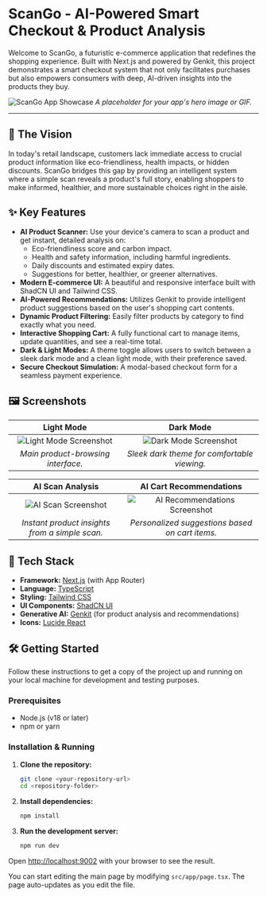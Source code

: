 # ScanGo - AI-Powered Smart Checkout & Product Analysis

Welcome to ScanGo, a futuristic e-commerce application that redefines the shopping experience. Built with Next.js and powered by Genkit, this project demonstrates a smart checkout system that not only facilitates purchases but also empowers consumers with deep, AI-driven insights into the products they buy.

![ScanGo App Showcase](https://placehold.co/1200x600.png)
*A placeholder for your app's hero image or GIF.*

---

## 🌟 The Vision

In today's retail landscape, customers lack immediate access to crucial product information like eco-friendliness, health impacts, or hidden discounts. ScanGo bridges this gap by providing an intelligent system where a simple scan reveals a product's full story, enabling shoppers to make informed, healthier, and more sustainable choices right in the aisle.

## ✨ Key Features

- **AI Product Scanner:** Use your device's camera to scan a product and get instant, detailed analysis on:
  - Eco-friendliness score and carbon impact.
  - Health and safety information, including harmful ingredients.
  - Daily discounts and estimated expiry dates.
  - Suggestions for better, healthier, or greener alternatives.
- **Modern E-commerce UI:** A beautiful and responsive interface built with ShadCN UI and Tailwind CSS.
- **AI-Powered Recommendations:** Utilizes Genkit to provide intelligent product suggestions based on the user's shopping cart contents.
- **Dynamic Product Filtering:** Easily filter products by category to find exactly what you need.
- **Interactive Shopping Cart:** A fully functional cart to manage items, update quantities, and see a real-time total.
- **Dark & Light Modes:** A theme toggle allows users to switch between a sleek dark mode and a clean light mode, with their preference saved.
- **Secure Checkout Simulation:** A modal-based checkout form for a seamless payment experience.

## 🖼️ Screenshots

| Light Mode | Dark Mode |
| :---: | :---: |
| ![Light Mode Screenshot](https://placehold.co/600x400.png) | ![Dark Mode Screenshot](https://placehold.co/600x400.png) |
| *Main product-browsing interface.* | *Sleek dark theme for comfortable viewing.* |

| AI Scan Analysis | AI Cart Recommendations |
| :---: | :---: |
| ![AI Scan Screenshot](https://placehold.co/600x400.png) | ![AI Recommendations Screenshot](https://placehold.co/600x400.png) |
| *Instant product insights from a simple scan.* | *Personalized suggestions based on cart items.* |


## 🚀 Tech Stack

- **Framework:** [Next.js](https://nextjs.org/) (with App Router)
- **Language:** [TypeScript](https://www.typescriptlang.org/)
- **Styling:** [Tailwind CSS](https://tailwindcss.com/)
- **UI Components:** [ShadCN UI](https://ui.shadcn.com/)
- **Generative AI:** [Genkit](https://firebase.google.com/docs/genkit) (for product analysis and recommendations)
- **Icons:** [Lucide React](https://lucide.dev/)

## 🛠️ Getting Started

Follow these instructions to get a copy of the project up and running on your local machine for development and testing purposes.

### Prerequisites

- Node.js (v18 or later)
- npm or yarn

### Installation & Running

1.  **Clone the repository:**
    ```bash
    git clone <your-repository-url>
    cd <repository-folder>
    ```

2.  **Install dependencies:**
    ```bash
    npm install
    ```

3.  **Run the development server:**
    ```bash
    npm run dev
    ```

Open [http://localhost:9002](http://localhost:9002) with your browser to see the result.

You can start editing the main page by modifying `src/app/page.tsx`. The page auto-updates as you edit the file.
